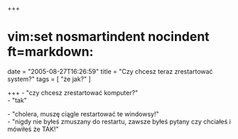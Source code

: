 +++
# vim:set nosmartindent nocindent ft=markdown:
date = "2005-08-27T16:26:59"
title = "Czy chcesz teraz zrestartować system?"
tags = [ "że jak?" ]

+++
\- "czy chcesz zrestartować komputer?"  
\- "tak"  
  
\- "cholera, muszę ciągle restartować te windowsy!"  
\- "nigdy nie byłeś zmuszany do restartu, zawsze byłeś pytany czy chciałeś i
mówiłeś że TAK!"
